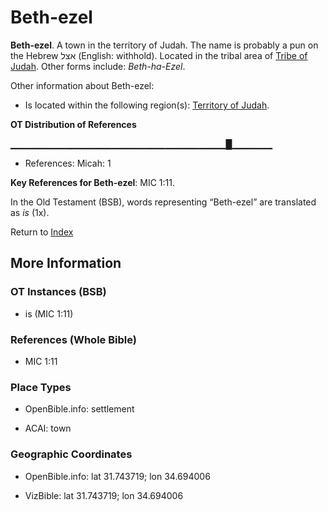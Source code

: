 # Beth-ezel
**Beth-ezel**. 
A town in the territory of Judah. The name is probably a pun on the Hebrew אצל (English: withhold). 
Located in the tribal area of [Tribe of Judah](../../../groups/md/acai/Judah.md). 
Other forms include: 
*Beth-ha-Ezel*. 




Other information about Beth-ezel:


* Is located within the following region(s): 
[Territory of Judah](TerritoryOfJudah.md). 


**OT Distribution of References**

▁▁▁▁▁▁▁▁▁▁▁▁▁▁▁▁▁▁▁▁▁▁▁▁▁▁▁▁▁▁▁▁█▁▁▁▁▁▁
* References: Micah: 1



**Key References for Beth-ezel**: 
MIC 1:11. 


In the Old Testament (BSB), words representing “Beth-ezel” are translated as 
*is* (1x). 




Return to [Index](00-Index.md)

## More Information

### OT Instances (BSB)

* is (MIC 1:11)



### References (Whole Bible)

* MIC 1:11


### Place Types

* OpenBible.info: settlement

* ACAI: town



### Geographic Coordinates

* OpenBible.info: lat 31.743719; lon 34.694006

* VizBible: lat 31.743719; lon 34.694006




